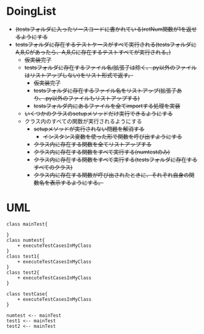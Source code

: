 # DoingList
- ~~(testsフォルダに入ったソースコードに書かれている)retNum関数が1を返せるようにする~~
- ~~testsフォルダに存在するテストケースがすべて実行される(testsフォルダにA,B,Cがあったら、A,B,Cに存在するテストすべてが実行される。)~~
    - ~~仮実装完了~~
    - ~~testsフォルダに存在するファイル名(拡張子は除く、.py以外のファイルはリストアップしない)をリスト形式で返す。~~
        - ~~仮実装完了~~
        - ~~testsフォルダに存在するファイル名をリストアップ(拡張子あり、.py以外のファイルもリストアップする)~~
        - ~~testsフォルダ内にあるファイルを全てimportする処理を実装~~
    - ~~いくつかのクラスのsetupメソッドだけ実行できるようにする~~
    - クラス内のすべての関数が実行されるようにする
        - ~~setupメソッドが実行されない問題を解消する~~
            - ~~インスタンス変数を使った形で関数を呼び出すようにする~~
        - ~~クラス内に存在する関数を全てリストアップする~~
        - ~~クラス内に存在する関数をすべて実行する(numtestのみ)~~
        - ~~クラス内に存在する関数をすべて実行する(testsフォルダに存在するすべてのクラス)~~
        - ~~クラス内に存在する関数が呼び出されたときに、それぞれ自身の関数名を表示するようにする。~~

# UML
```plantuml
class mainTest{

}
class numtest{
    + executeTestCasesInMyClass
}
class test1{
    + executeTestCasesInMyClass
}
class test2{
    + executeTestCasesInMyClass
}

class testCase{
    + executeTestCasesInMyClass
}

numtest <-- mainTest
test1 <-- mainTest
test2 <-- mainTest
```